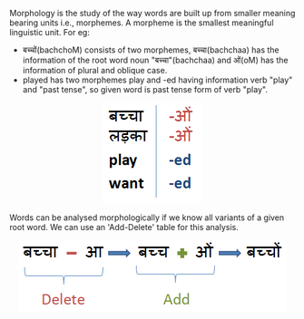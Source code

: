 Morphology is the study of the way words are built up from smaller meaning bearing units i.e., morphemes. A morpheme is the smallest meaningful linguistic unit. For eg:


- बच्चों(bachchoM) consists of two morphemes, बच्चा(bachchaa) has the information of the root word noun "बच्चा"(bachchaa) and ओं(oM) has the information of plural and oblique case.
- played has two morphemes play and -ed having information verb "play" and "past tense", so given word is past tense form of verb "play".

<p style="text-align: center;"><img src="images/a.jpg"></p>

Words can be analysed morphologically if we know all variants of a given root word. We can use an 'Add-Delete' table for this analysis.

<p style="text-align: center;"><img src="images/b.jpg"></p>